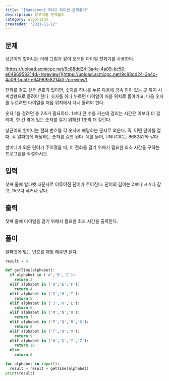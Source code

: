 ```yaml
---
title: "[baekjoon] 5622 파이썬 문제풀이"
description: 알고리즘 문제풀이
category: algorithm
createdAt: "2021-11-12"
---
```


## 문제

상근이의 할머니는 아래 그림과 같이 오래된 다이얼 전화기를 사용한다.

[https://upload.acmicpc.net/9c88dd24-3a4c-4a09-bc50-e6496958214d/-/preview/](https://upload.acmicpc.net/9c88dd24-3a4c-4a09-bc50-e6496958214d/-/preview/)

전화를 걸고 싶은 번호가 있다면, 숫자를 하나를 누른 다음에 금속 핀이 있는 곳 까지 시계방향으로 돌려야 한다. 숫자를 하나 누르면 다이얼이 처음 위치로 돌아가고, 다음 숫자를 누르려면 다이얼을 처음 위치에서 다시 돌려야 한다.

숫자 1을 걸려면 총 2초가 필요하다. 1보다 큰 수를 거는데 걸리는 시간은 이보다 더 걸리며, 한 칸 옆에 있는 숫자를 걸기 위해선 1초씩 더 걸린다.

상근이의 할머니는 전화 번호를 각 숫자에 해당하는 문자로 외운다. 즉, 어떤 단어를 걸 때, 각 알파벳에 해당하는 숫자를 걸면 된다. 예를 들어, UNUCIC는 868242와 같다.

할머니가 외운 단어가 주어졌을 때, 이 전화를 걸기 위해서 필요한 최소 시간을 구하는 프로그램을 작성하시오.

## 입력

첫째 줄에 알파벳 대문자로 이루어진 단어가 주어진다. 단어의 길이는 2보다 크거나 같고, 15보다 작거나 같다.

## 출력

첫째 줄에 다이얼을 걸기 위해서 필요한 최소 시간을 출력한다.

## 풀이

알파벳에 맞는 번호를 매핑 해주면 된다.

```python
result = 0

def getTime(alphabet):
  if alphabet in ('A','B','C'):
    return 3
  elif alphabet in ('D','E','F'):
    return 4
  elif alphabet in ('G','H','I'):
    return 5
  elif alphabet in ('J','K','L'):
    return 6
  elif alphabet in ('M','N','O'):
    return 7
  elif alphabet in ('P','Q','R','S'):
    return 8
  elif alphabet in ('T','U','V'):
    return 9
  elif alphabet in ('W','X','Y','Z'):
    return 10
  else:
    return 0

for alphabet in input():
  result = result + getTime(alphabet)
print(result)
```
